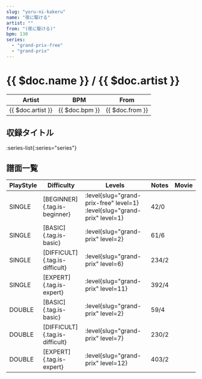 ```yaml
---
slug: "yoru-ni-kakeru"
name: "夜に駆ける"
artist: ""
from: "(夜に駆ける)"
bpm: 130
series:
  - "grand-prix-free"
  - "grand-prix"
---
```


# {{ $doc.name }} / {{ $doc.artist }}

|Artist|BPM|From|
|------|---|----|
|{{ $doc.artist }}|{{ $doc.bpm }}|{{ $doc.from }}|

## 収録タイトル

:series-list{:series="series"}

## 譜面一覧

|PlayStyle|Difficulty|Levels|Notes|Movie|
|---------|----------|------|-----|-----|
|SINGLE|[BEGINNER]{.tag.is-beginner}|<div class="field is-grouped is-grouped-multiline"> :level{slug="grand-prix-free" level=1} :level{slug="grand-prix" level=1}</div>|42/0||
|SINGLE|[BASIC]{.tag.is-basic}|<div class="field is-grouped is-grouped-multiline"> :level{slug="grand-prix" level=2}</div>|61/6||
|SINGLE|[DIFFICULT]{.tag.is-difficult}|<div class="field is-grouped is-grouped-multiline"> :level{slug="grand-prix" level=6}</div>|234/2||
|SINGLE|[EXPERT]{.tag.is-expert}|<div class="field is-grouped is-grouped-multiline"> :level{slug="grand-prix" level=11}</div>|392/4||
|DOUBLE|[BASIC]{.tag.is-basic}|<div class="field is-grouped is-grouped-multiline"> :level{slug="grand-prix" level=2}</div>|59/4||
|DOUBLE|[DIFFICULT]{.tag.is-difficult}|<div class="field is-grouped is-grouped-multiline"> :level{slug="grand-prix" level=7}</div>|230/2||
|DOUBLE|[EXPERT]{.tag.is-expert}|<div class="field is-grouped is-grouped-multiline"> :level{slug="grand-prix" level=12}</div>|403/2||

